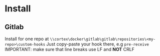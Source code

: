 # Install

## Gitlab
Install for one repo at ``\\cortex\docker\gitlab\gitlab\repositories\<my-repo>\custom-hooks``
Just copy-paste your hook there, e.g ``pre-receive``
IMPORTANT: make sure that line breaks use LF and **NOT** CRLF
